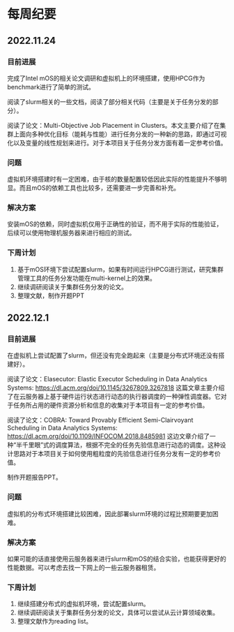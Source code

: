 # 每周纪要
## 2022.11.24

### 目前进展
完成了Intel mOS的相关论文调研和虚拟机上的环境搭建，使用HPCG作为benchmark进行了简单的测试。

阅读了slurm相关的一些文档，阅读了部分相关代码（主要是关于任务分发的部分）。

阅读了论文：Multi-Objective Job Placement in Clusters[](https://dl.acm.org/doi/10.1145/2807591.2807636)。本文主要介绍了在集群上面向多种优化目标（能耗与性能）进行任务分发的一种新的思路，即通过可视化以及变量的线性规划来进行。对于本项目关于任务分发方面有着一定参考价值。

### 问题

虚拟机环境搭建时有一定困难，由于核的数量配置较低因此实际的性能提升不够明显。而且mOS的依赖工具也比较多，还需要进一步完善和补充。

### 解决方案

安装mOS的依赖，同时虚拟机仅用于正确性的验证，而不用于实际的性能验证，后续可以使用物理机服务器来进行相应的测试。

### 下周计划

1. 基于mOS环境下尝试配置slurm，如果有时间运行HPCG进行测试，研究集群管理工具的任务分发功能在multi-kernel上的效果。
2. 继续调研阅读关于集群任务分发的论文。
3. 整理文献，制作开题PPT

## 2022.12.1

### 目前进展

在虚拟机上尝试配置了slurm，但还没有完全跑起来（主要是分布式环境还没有搭建好）。

阅读了论文：Elasecutor: Elastic Executor Scheduling in Data Analytics Systems: https://dl.acm.org/doi/10.1145/3267809.3267818 这篇文章主要介绍了在云服务器上基于硬件运行状态进行动态的执行器调度的一种弹性调度器。它对于任务所占用的硬件资源分析和信息的收集对于本项目有一定的参考价值。

阅读了论文：COBRA: Toward Provably Efficient Semi-Clairvoyant Scheduling in Data Analytics Systems: https://dl.acm.org/doi/10.1109/INFOCOM.2018.8485981 这边文章介绍了一种“半千里眼”式的调度算法，根据不完全的任务先验信息进行动态的调度。这种设计思路对于本项目关于如何使用粗粒度的先验信息进行任务分发有一定的参考价值。

制作开题报告PPT。

### 问题

虚拟机的分布式环境搭建比较困难，因此部署slurm环境的过程比预期要更加困难。

### 解决方案

如果可能的话直接使用云服务器来进行slurm和mOS的结合实验，也能获得更好的性能数据。可以考虑去找一下网上的一些云服务器租赁。

### 下周计划

1. 继续搭建分布式的虚拟机环境，尝试配置slurm。
2. 继续调研阅读关于集群任务分发的论文，具体可以尝试从云计算领域收集。
3. 整理文献作为reading list。
